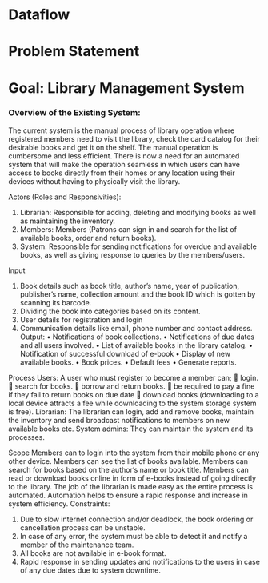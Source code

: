 # Dataflow
# Problem Statement
# Goal: Library Management System
### Overview of the Existing System:
The current system is the manual process of library operation where registered members need to visit the library, check the card catalog for their desirable books and get it on the shelf. The manual operation is cumbersome and less efficient. There is now a need for an automated system that will make the operation seamless in which users can have access to books directly from their homes or any location using their devices without having to physically visit the library. 

Actors (Roles and Responsivities):
1.	Librarian: Responsible for adding, deleting and modifying books as well as maintaining the inventory. 
2.	Members: Members (Patrons can sign in and search for the list of available books, order and return books).
3.	System: Responsible for sending notifications for overdue and available books, as well as giving response to queries by the members/users.

Input
1.	Book details such as book title, author’s name, year of publication, publisher’s name, collection amount and the book ID which is gotten by scanning its barcode.
2.	Dividing the book into categories based on its content.
3.	User details for registration and login 
4.	Communication details like email, phone number and contact address.
Output:
•	Notifications of book collections.
•	Notifications of due dates and all users involved. 
•	List of available books in the library catalog.
•	Notification of successful download of e-book
•	Display of new available books.
•	Book prices.
•	Default fees
•	Generate reports. 

Process
Users: A user who must register to become a member can;
	login.
	search for books.
	borrow and return books.
	be required to pay a fine if they fail to return books on due date
	 download books (downloading to a local device attracts a fee while downloading to the system storage system is free).
Librarian: The librarian can login, add and remove books, maintain the inventory and send broadcast notifications to members on new available books etc.
System admins: They can maintain the system and its processes.

Scope
Members can to login into the system from their mobile phone or any other device.
Members can see the list of books available. 
Members can search for books based on the author’s name or book title.
Members can read or download books online in form of e-books instead of going directly to the library.
The job of the librarian is made easy as the entire process is automated.
Automation helps to ensure a rapid response and increase in system efficiency. 
Constraints:
1.	Due to slow internet connection and/or deadlock, the book ordering or cancellation process can be unstable. 
2.	In case of any error, the system must be able to detect it and notify a member of the maintenance team.
3.	All books are not available in e-book format.
4.	Rapid response in sending updates and notifications to the users in case of any due dates due to system downtime.
